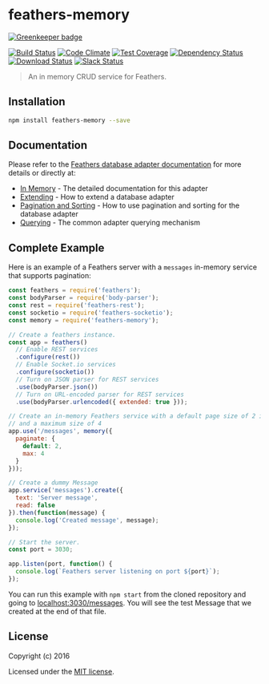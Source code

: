 # feathers-memory

[![Greenkeeper badge](https://badges.greenkeeper.io/feathersjs/feathers-memory.svg)](https://greenkeeper.io/)

[![Build Status](https://travis-ci.org/feathersjs/feathers-memory.png?branch=master)](https://travis-ci.org/feathersjs/feathers-memory)
[![Code Climate](https://codeclimate.com/github/feathersjs/feathers-memory/badges/gpa.svg)](https://codeclimate.com/github/feathersjs/feathers-memory)
[![Test Coverage](https://codeclimate.com/github/feathersjs/feathers-memory/badges/coverage.svg)](https://codeclimate.com/github/feathersjs/feathers-memory/coverage)
[![Dependency Status](https://img.shields.io/david/feathersjs/feathers-memory.svg?style=flat-square)](https://david-dm.org/feathersjs/feathers-memory)
[![Download Status](https://img.shields.io/npm/dm/feathers-memory.svg?style=flat-square)](https://www.npmjs.com/package/feathers-memory)
[![Slack Status](http://slack.feathersjs.com/badge.svg)](http://slack.feathersjs.com)

> An in memory CRUD service for Feathers.


## Installation

```bash
npm install feathers-memory --save
```

## Documentation

Please refer to the [Feathers database adapter documentation](https://docs.feathersjs.com/api/databases/common.html) for more details or directly at:

- [In Memory](https://docs.feathersjs.com/api/databases/memory.html) - The detailed documentation for this adapter
- [Extending](https://docs.feathersjs.com/api/databases/common.html#extending-adapters) - How to extend a database adapter
- [Pagination and Sorting](https://docs.feathersjs.com/api/databases/common.html#pagination) - How to use pagination and sorting for the database adapter
- [Querying](https://docs.feathersjs.com/api/databases/querying.html) - The common adapter querying mechanism

## Complete Example

Here is an example of a Feathers server with a `messages` in-memory service that supports pagination:

```js
const feathers = require('feathers');
const bodyParser = require('body-parser');
const rest = require('feathers-rest');
const socketio = require('feathers-socketio');
const memory = require('feathers-memory');

// Create a feathers instance.
const app = feathers()
  // Enable REST services
  .configure(rest())
  // Enable Socket.io services
  .configure(socketio())
  // Turn on JSON parser for REST services
  .use(bodyParser.json())
  // Turn on URL-encoded parser for REST services
  .use(bodyParser.urlencoded({ extended: true }));

// Create an in-memory Feathers service with a default page size of 2 items
// and a maximum size of 4
app.use('/messages', memory({
  paginate: {
    default: 2,
    max: 4
  }
}));

// Create a dummy Message
app.service('messages').create({
  text: 'Server message',
  read: false
}).then(function(message) {
  console.log('Created message', message);
});

// Start the server.
const port = 3030;

app.listen(port, function() {
  console.log(`Feathers server listening on port ${port}`);
});
```

You can run this example with `npm start` from the cloned repository and going to [localhost:3030/messages](http://localhost:3030/messages). You will see the test Message that we created at the end of that file.

## License

Copyright (c) 2016

Licensed under the [MIT license](LICENSE).

